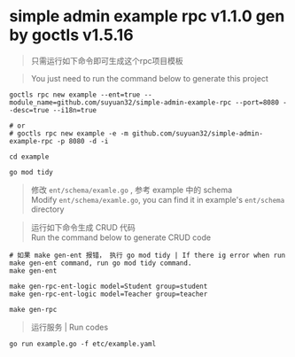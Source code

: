 # simple admin example rpc v1.1.0 gen by goctls v1.5.16

> 只需运行如下命令即可生成这个rpc项目模板

> You just need to run the command below to generate this project

```shell
goctls rpc new example --ent=true --module_name=github.com/suyuan32/simple-admin-example-rpc --port=8080 --desc=true --i18n=true

# or
# goctls rpc new example -e -m github.com/suyuan32/simple-admin-example-rpc -p 8080 -d -i

cd example

go mod tidy
```

> 修改 `ent/schema/examle.go` , 参考 example 中的 schema \
> Modify `ent/schema/examle.go`, you can find it in example's `ent/schema` directory


> 运行如下命令生成 CRUD 代码 \
> Run the command below to generate CRUD code

```shell
# 如果 make gen-ent 报错， 执行 go mod tidy | If there ig error when run make gen-ent command, run go mod tidy command.
make gen-ent

make gen-rpc-ent-logic model=Student group=student
make gen-rpc-ent-logic model=Teacher group=teacher

make gen-rpc
```

> 运行服务 | Run codes

```shell
go run example.go -f etc/example.yaml
```